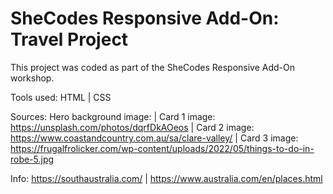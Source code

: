 # SheCodes Responsive Add-On: Travel Project

 This project was coded as part of the SheCodes Responsive Add-On workshop. 
 
 Tools used: HTML | CSS
 
 Sources:
 Hero background image:
 | Card 1 image: https://unsplash.com/photos/dqrfDkAOeos
 | Card 2 image: https://www.coastandcountry.com.au/sa/clare-valley/
 | Card 3 image: https://frugalfrolicker.com/wp-content/uploads/2022/05/things-to-do-in-robe-5.jpg
 
 Info:
 https://southaustralia.com/ | 
 https://www.australia.com/en/places.html
